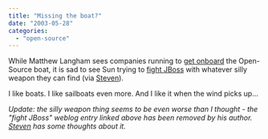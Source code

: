 ```yaml
---
title: "Missing the boat?"
date: "2003-05-28"
categories: 
  - "open-source"
---
```


While Matthew Langham sees companies running to [get onboard](http://www.oreillynet.com/pub/wlg/3234) the Open-Source boat, it is sad to see Sun trying to [fight JBoss](http://www.shiftat.com/blog/page/werner/20030527#sun_reaffirms_no_jboss_at) with whatever silly weapon they can find (via [Steven](http://blogs.cocoondev.org/stevenn/archives/000957.html)).

I like boats. I like sailboats even more. And I like it when the wind picks up...

_Update: the silly weapon thing seems to be even worse than I thought - the "fight JBoss" weblog entry linked above has been removed by his author. [Steven](http://blogs.cocoondev.org/stevenn/archives/000968.html) has some thoughts about it._
